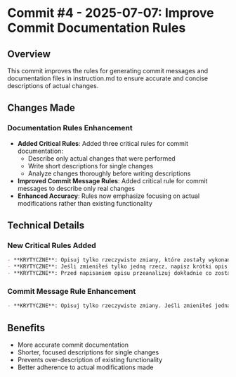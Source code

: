# Commit #4 - 2025-07-07: Improve Commit Documentation Rules

## Overview
This commit improves the rules for generating commit messages and documentation files in instruction.md to ensure accurate and concise descriptions of actual changes.

## Changes Made

### Documentation Rules Enhancement
- **Added Critical Rules**: Added three critical rules for commit documentation:
  - Describe only actual changes that were performed
  - Write short descriptions for single changes
  - Analyze changes thoroughly before writing descriptions
- **Improved Commit Message Rules**: Added critical rule for commit messages to describe only real changes
- **Enhanced Accuracy**: Rules now emphasize focusing on actual modifications rather than existing functionality

## Technical Details

### New Critical Rules Added
```markdown
- **KRYTYCZNE**: Opisuj tylko rzeczywiste zmiany, które zostały wykonane
- **KRYTYCZNE**: Jeśli zmieniłeś tylko jedną rzecz, napisz krótki opis tej jednej zmiany
- **KRYTYCZNE**: Przed napisaniem opisu przeanalizuj dokładnie co zostało zmienione
```

### Commit Message Rule Enhancement
```markdown
- **KRYTYCZNE**: Opisuj tylko rzeczywiste zmiany. Jeśli zmieniłeś jedną rzecz, napisz krótki opis tej jednej zmiany
```

## Benefits
- More accurate commit documentation
- Shorter, focused descriptions for single changes
- Prevents over-description of existing functionality
- Better adherence to actual modifications made 